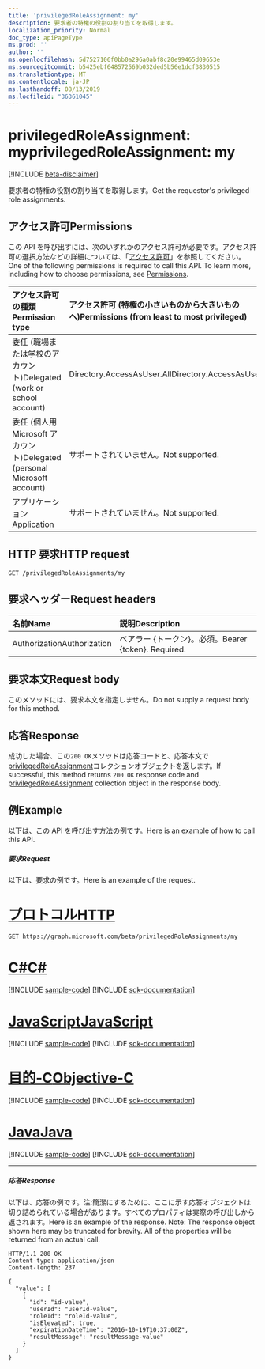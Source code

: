 ```yaml
---
title: 'privilegedRoleAssignment: my'
description: 要求者の特権の役割の割り当てを取得します。
localization_priority: Normal
doc_type: apiPageType
ms.prod: ''
author: ''
ms.openlocfilehash: 5d7527106f0bb0a296a0abf8c20e99465d09653e
ms.sourcegitcommit: b5425ebf648572569b032ded5b56e1dcf3830515
ms.translationtype: MT
ms.contentlocale: ja-JP
ms.lasthandoff: 08/13/2019
ms.locfileid: "36361045"
---
```

# <a name="privilegedroleassignment-my"></a><span data-ttu-id="e8907-103">privilegedRoleAssignment: my</span><span class="sxs-lookup"><span data-stu-id="e8907-103">privilegedRoleAssignment: my</span></span>

[!INCLUDE [beta-disclaimer](../../includes/beta-disclaimer.md)]

<span data-ttu-id="e8907-104">要求者の特権の役割の割り当てを取得します。</span><span class="sxs-lookup"><span data-stu-id="e8907-104">Get the requestor's privileged role assignments.</span></span>

## <a name="permissions"></a><span data-ttu-id="e8907-105">アクセス許可</span><span class="sxs-lookup"><span data-stu-id="e8907-105">Permissions</span></span>
<span data-ttu-id="e8907-p101">この API を呼び出すには、次のいずれかのアクセス許可が必要です。アクセス許可の選択方法などの詳細については、「[アクセス許可](/graph/permissions-reference)」を参照してください。</span><span class="sxs-lookup"><span data-stu-id="e8907-p101">One of the following permissions is required to call this API. To learn more, including how to choose permissions, see [Permissions](/graph/permissions-reference).</span></span>

|<span data-ttu-id="e8907-108">アクセス許可の種類</span><span class="sxs-lookup"><span data-stu-id="e8907-108">Permission type</span></span>      | <span data-ttu-id="e8907-109">アクセス許可 (特権の小さいものから大きいものへ)</span><span class="sxs-lookup"><span data-stu-id="e8907-109">Permissions (from least to most privileged)</span></span>              |
|:--------------------|:---------------------------------------------------------|
|<span data-ttu-id="e8907-110">委任 (職場または学校のアカウント)</span><span class="sxs-lookup"><span data-stu-id="e8907-110">Delegated (work or school account)</span></span> | <span data-ttu-id="e8907-111">Directory.AccessAsUser.All</span><span class="sxs-lookup"><span data-stu-id="e8907-111">Directory.AccessAsUser.All</span></span>    |
|<span data-ttu-id="e8907-112">委任 (個人用 Microsoft アカウント)</span><span class="sxs-lookup"><span data-stu-id="e8907-112">Delegated (personal Microsoft account)</span></span> | <span data-ttu-id="e8907-113">サポートされていません。</span><span class="sxs-lookup"><span data-stu-id="e8907-113">Not supported.</span></span>    |
|<span data-ttu-id="e8907-114">アプリケーション</span><span class="sxs-lookup"><span data-stu-id="e8907-114">Application</span></span> | <span data-ttu-id="e8907-115">サポートされていません。</span><span class="sxs-lookup"><span data-stu-id="e8907-115">Not supported.</span></span> |

## <a name="http-request"></a><span data-ttu-id="e8907-116">HTTP 要求</span><span class="sxs-lookup"><span data-stu-id="e8907-116">HTTP request</span></span>
<!-- { "blockType": "ignored" } -->
```http
GET /privilegedRoleAssignments/my
```
## <a name="request-headers"></a><span data-ttu-id="e8907-117">要求ヘッダー</span><span class="sxs-lookup"><span data-stu-id="e8907-117">Request headers</span></span>
| <span data-ttu-id="e8907-118">名前</span><span class="sxs-lookup"><span data-stu-id="e8907-118">Name</span></span>       | <span data-ttu-id="e8907-119">説明</span><span class="sxs-lookup"><span data-stu-id="e8907-119">Description</span></span>|
|:---------------|:----------|
| <span data-ttu-id="e8907-120">Authorization</span><span class="sxs-lookup"><span data-stu-id="e8907-120">Authorization</span></span>  | <span data-ttu-id="e8907-p102">ベアラー {トークン}。必須。</span><span class="sxs-lookup"><span data-stu-id="e8907-p102">Bearer {token}. Required.</span></span> |

## <a name="request-body"></a><span data-ttu-id="e8907-123">要求本文</span><span class="sxs-lookup"><span data-stu-id="e8907-123">Request body</span></span>
<span data-ttu-id="e8907-124">このメソッドには、要求本文を指定しません。</span><span class="sxs-lookup"><span data-stu-id="e8907-124">Do not supply a request body for this method.</span></span>

## <a name="response"></a><span data-ttu-id="e8907-125">応答</span><span class="sxs-lookup"><span data-stu-id="e8907-125">Response</span></span>

<span data-ttu-id="e8907-126">成功した場合、この`200 OK`メソッドは応答コードと、応答本文で[privilegedRoleAssignment](../resources/privilegedroleassignment.md)コレクションオブジェクトを返します。</span><span class="sxs-lookup"><span data-stu-id="e8907-126">If successful, this method returns `200 OK` response code and [privilegedRoleAssignment](../resources/privilegedroleassignment.md) collection object in the response body.</span></span>

## <a name="example"></a><span data-ttu-id="e8907-127">例</span><span class="sxs-lookup"><span data-stu-id="e8907-127">Example</span></span>
<span data-ttu-id="e8907-128">以下は、この API を呼び出す方法の例です。</span><span class="sxs-lookup"><span data-stu-id="e8907-128">Here is an example of how to call this API.</span></span>
##### <a name="request"></a><span data-ttu-id="e8907-129">要求</span><span class="sxs-lookup"><span data-stu-id="e8907-129">Request</span></span>
<span data-ttu-id="e8907-130">以下は、要求の例です。</span><span class="sxs-lookup"><span data-stu-id="e8907-130">Here is an example of the request.</span></span>

# <a name="httptabhttp"></a>[<span data-ttu-id="e8907-131">プロトコル</span><span class="sxs-lookup"><span data-stu-id="e8907-131">HTTP</span></span>](#tab/http)
<!-- {
  "blockType": "request",
  "name": "privilegedroleassignment_my"
}-->
```http
GET https://graph.microsoft.com/beta/privilegedRoleAssignments/my
```
# <a name="ctabcsharp"></a>[<span data-ttu-id="e8907-132">C#</span><span class="sxs-lookup"><span data-stu-id="e8907-132">C#</span></span>](#tab/csharp)
[!INCLUDE [sample-code](../includes/snippets/csharp/privilegedroleassignment-my-csharp-snippets.md)]
[!INCLUDE [sdk-documentation](../includes/snippets/snippets-sdk-documentation-link.md)]

# <a name="javascripttabjavascript"></a>[<span data-ttu-id="e8907-133">JavaScript</span><span class="sxs-lookup"><span data-stu-id="e8907-133">JavaScript</span></span>](#tab/javascript)
[!INCLUDE [sample-code](../includes/snippets/javascript/privilegedroleassignment-my-javascript-snippets.md)]
[!INCLUDE [sdk-documentation](../includes/snippets/snippets-sdk-documentation-link.md)]

# <a name="objective-ctabobjc"></a>[<span data-ttu-id="e8907-134">目的-C</span><span class="sxs-lookup"><span data-stu-id="e8907-134">Objective-C</span></span>](#tab/objc)
[!INCLUDE [sample-code](../includes/snippets/objc/privilegedroleassignment-my-objc-snippets.md)]
[!INCLUDE [sdk-documentation](../includes/snippets/snippets-sdk-documentation-link.md)]

# <a name="javatabjava"></a>[<span data-ttu-id="e8907-135">Java</span><span class="sxs-lookup"><span data-stu-id="e8907-135">Java</span></span>](#tab/java)
[!INCLUDE [sample-code](../includes/snippets/java/privilegedroleassignment-my-java-snippets.md)]
[!INCLUDE [sdk-documentation](../includes/snippets/snippets-sdk-documentation-link.md)]

---


##### <a name="response"></a><span data-ttu-id="e8907-136">応答</span><span class="sxs-lookup"><span data-stu-id="e8907-136">Response</span></span>
<span data-ttu-id="e8907-p103">以下は、応答の例です。注:簡潔にするために、ここに示す応答オブジェクトは切り詰められている場合があります。すべてのプロパティは実際の呼び出しから返されます。</span><span class="sxs-lookup"><span data-stu-id="e8907-p103">Here is an example of the response. Note: The response object shown here may be truncated for brevity. All of the properties will be returned from an actual call.</span></span>
<!-- {
  "blockType": "response",
  "truncated": true,
  "@odata.type": "microsoft.graph.privilegedRoleAssignment",
  "isCollection": true
} -->
```http
HTTP/1.1 200 OK
Content-type: application/json
Content-length: 237

{
  "value": [
    {
      "id": "id-value",
      "userId": "userId-value",
      "roleId": "roleId-value",
      "isElevated": true,
      "expirationDateTime": "2016-10-19T10:37:00Z",
      "resultMessage": "resultMessage-value"
    }
  ]
}
```

<!-- uuid: 8fcb5dbc-d5aa-4681-8e31-b001d5168d79
2015-10-25 14:57:30 UTC -->
<!--
{
  "type": "#page.annotation",
  "description": "privilegedRoleAssignment: my",
  "keywords": "",
  "section": "documentation",
  "tocPath": "",
  "suppressions": [
  ]
}
-->
